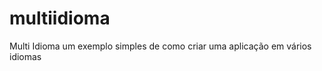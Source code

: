 multiidioma
===========

Multi Idioma um exemplo simples de como criar uma aplicação em vários idiomas
